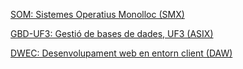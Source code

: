 [SOM: Sistemes Operatius Monolloc (SMX)](https://jrodr236.github.io/SOM/)

[GBD-UF3: Gestió de bases de dades, UF3 (ASIX)](https://jrodr236.github.io/GBD-UF3/)

[DWEC: Desenvolupament web en entorn client (DAW)](https://jrodr236.github.io/DWEC/)
